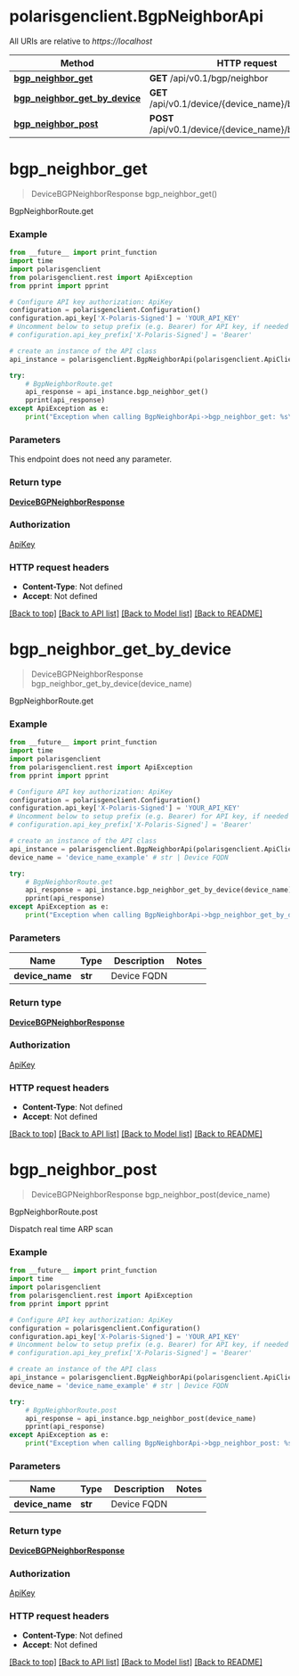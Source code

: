 # polarisgenclient.BgpNeighborApi

All URIs are relative to *https://localhost*

Method | HTTP request | Description
------------- | ------------- | -------------
[**bgp_neighbor_get**](BgpNeighborApi.md#bgp_neighbor_get) | **GET** /api/v0.1/bgp/neighbor | BgpNeighborRoute.get
[**bgp_neighbor_get_by_device**](BgpNeighborApi.md#bgp_neighbor_get_by_device) | **GET** /api/v0.1/device/{device_name}/bgp/neighbor | BgpNeighborRoute.get
[**bgp_neighbor_post**](BgpNeighborApi.md#bgp_neighbor_post) | **POST** /api/v0.1/device/{device_name}/bgp/neighbor | BgpNeighborRoute.post


# **bgp_neighbor_get**
> DeviceBGPNeighborResponse bgp_neighbor_get()

BgpNeighborRoute.get

### Example
```python
from __future__ import print_function
import time
import polarisgenclient
from polarisgenclient.rest import ApiException
from pprint import pprint

# Configure API key authorization: ApiKey
configuration = polarisgenclient.Configuration()
configuration.api_key['X-Polaris-Signed'] = 'YOUR_API_KEY'
# Uncomment below to setup prefix (e.g. Bearer) for API key, if needed
# configuration.api_key_prefix['X-Polaris-Signed'] = 'Bearer'

# create an instance of the API class
api_instance = polarisgenclient.BgpNeighborApi(polarisgenclient.ApiClient(configuration))

try:
    # BgpNeighborRoute.get
    api_response = api_instance.bgp_neighbor_get()
    pprint(api_response)
except ApiException as e:
    print("Exception when calling BgpNeighborApi->bgp_neighbor_get: %s\n" % e)
```

### Parameters
This endpoint does not need any parameter.

### Return type

[**DeviceBGPNeighborResponse**](DeviceBGPNeighborResponse.md)

### Authorization

[ApiKey](../README.md#ApiKey)

### HTTP request headers

 - **Content-Type**: Not defined
 - **Accept**: Not defined

[[Back to top]](#) [[Back to API list]](../README.md#documentation-for-api-endpoints) [[Back to Model list]](../README.md#documentation-for-models) [[Back to README]](../README.md)

# **bgp_neighbor_get_by_device**
> DeviceBGPNeighborResponse bgp_neighbor_get_by_device(device_name)

BgpNeighborRoute.get

### Example
```python
from __future__ import print_function
import time
import polarisgenclient
from polarisgenclient.rest import ApiException
from pprint import pprint

# Configure API key authorization: ApiKey
configuration = polarisgenclient.Configuration()
configuration.api_key['X-Polaris-Signed'] = 'YOUR_API_KEY'
# Uncomment below to setup prefix (e.g. Bearer) for API key, if needed
# configuration.api_key_prefix['X-Polaris-Signed'] = 'Bearer'

# create an instance of the API class
api_instance = polarisgenclient.BgpNeighborApi(polarisgenclient.ApiClient(configuration))
device_name = 'device_name_example' # str | Device FQDN

try:
    # BgpNeighborRoute.get
    api_response = api_instance.bgp_neighbor_get_by_device(device_name)
    pprint(api_response)
except ApiException as e:
    print("Exception when calling BgpNeighborApi->bgp_neighbor_get_by_device: %s\n" % e)
```

### Parameters

Name | Type | Description  | Notes
------------- | ------------- | ------------- | -------------
 **device_name** | **str**| Device FQDN | 

### Return type

[**DeviceBGPNeighborResponse**](DeviceBGPNeighborResponse.md)

### Authorization

[ApiKey](../README.md#ApiKey)

### HTTP request headers

 - **Content-Type**: Not defined
 - **Accept**: Not defined

[[Back to top]](#) [[Back to API list]](../README.md#documentation-for-api-endpoints) [[Back to Model list]](../README.md#documentation-for-models) [[Back to README]](../README.md)

# **bgp_neighbor_post**
> DeviceBGPNeighborResponse bgp_neighbor_post(device_name)

BgpNeighborRoute.post

Dispatch real time ARP scan

### Example
```python
from __future__ import print_function
import time
import polarisgenclient
from polarisgenclient.rest import ApiException
from pprint import pprint

# Configure API key authorization: ApiKey
configuration = polarisgenclient.Configuration()
configuration.api_key['X-Polaris-Signed'] = 'YOUR_API_KEY'
# Uncomment below to setup prefix (e.g. Bearer) for API key, if needed
# configuration.api_key_prefix['X-Polaris-Signed'] = 'Bearer'

# create an instance of the API class
api_instance = polarisgenclient.BgpNeighborApi(polarisgenclient.ApiClient(configuration))
device_name = 'device_name_example' # str | Device FQDN

try:
    # BgpNeighborRoute.post
    api_response = api_instance.bgp_neighbor_post(device_name)
    pprint(api_response)
except ApiException as e:
    print("Exception when calling BgpNeighborApi->bgp_neighbor_post: %s\n" % e)
```

### Parameters

Name | Type | Description  | Notes
------------- | ------------- | ------------- | -------------
 **device_name** | **str**| Device FQDN | 

### Return type

[**DeviceBGPNeighborResponse**](DeviceBGPNeighborResponse.md)

### Authorization

[ApiKey](../README.md#ApiKey)

### HTTP request headers

 - **Content-Type**: Not defined
 - **Accept**: Not defined

[[Back to top]](#) [[Back to API list]](../README.md#documentation-for-api-endpoints) [[Back to Model list]](../README.md#documentation-for-models) [[Back to README]](../README.md)

